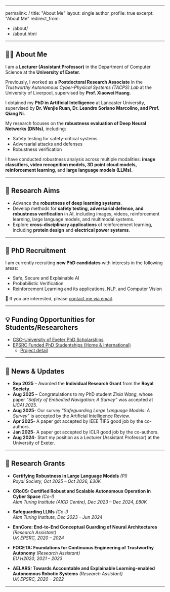 
---
permalink: /
title: "About Me"
layout: single
author_profile: true
excerpt: "About Me"
redirect_from:
  - /about/
  - /about.html
---

## 👨‍🏫 About Me
I am a **Lecturer (Assistant Professor)** in the Department of Computer Science at the **University of Exeter**.  

Previously, I worked as a **Postdoctoral Research Associate** in the *Trustworthy Autonomous Cyber-Physical Systems (TACPS) Lab* at the University of Liverpool, supervised by **Prof. Xiaowei Huang**.  

I obtained my **PhD in Artificial Intelligence** at Lancaster University, supervised by **Dr. Wenjie Ruan, Dr. Leandro Soriano Marcolino, and Prof. Qiang Ni**.  

My research focuses on the **robustness evaluation of Deep Neural Networks (DNNs)**, including:  
- Safety testing for safety-critical systems  
- Adversarial attacks and defenses  
- Robustness verification  

I have conducted robustness analysis across multiple modalities: **image classifiers, video recognition models, 3D point cloud models, reinforcement learning**, and **large language models (LLMs)**.

---

## 🎯 Research Aims
- Advance the **robustness of deep learning systems**.  
- Develop methods for **safety testing, adversarial defense, and robustness verification** in AI, including images, videos, reinforcement learning, large language models, and multimodal systems.  
- Explore **cross-disciplinary applications** of reinforcement learning, including **protein design** and **electrical power systems**.  

---

## 📢 PhD Recruitment
I am currently recruiting **new PhD candidates** with interests in the following areas:  
- Safe, Secure and Explainable AI  
- Probabilistic Verification  
- Reinforcement Learning and its applications, NLP, and Computer Vision  

📧 If you are interested, please [contact me via email](mailto:carolinemu96@yahoo.com).

---

## 💡 Funding Opportunities for Students/Researchers
- [CSC–University of Exeter PhD Scholarships](https://www.exeter.ac.uk/study/pg-research/csc-scholarships/)  
- [EPSRC Funded PhD Studentships (Home & International)](https://www.exeter.ac.uk/study/pg-research/funding/phdfunding/epsrc-dtp-studentships/)  
  - [Project detail](https://www.exeter.ac.uk/v8media/recruitmentsites/documents/Robustness_Evaluation_in_Reinforcement_Learning_(Dr_Rohghui_Mu).pdf)  

---
## 📰 News & Updates
- **Sep 2025** – Awarded the **Individual Research Grant** from the **Royal Society**.  
- **Aug 2025** – Congratulations to my PhD student *Zixia Wang*, whose paper *“Safety of Embodied Navigation: A Survey”* was accepted at *IJCAI 2025*.
- **Aug 2025**- Our survey *"Safeguarding Large Language Models: A Survey"* is accepted by the Artificial Intelligence Review.  
- **Apr 2025**- A paper got accepted by IEEE TIFS good job by the co-authors.
- **Jan 2025**- A paper got accepted by ICLR good job by the co-authors.
- **Aug 2024**- Start my position as a Lecturer (Assistant Professor) at the University of Exeter.
  
---

## 🔬 Research Grants
- **Certifying Robustness in Large Language Models** *(PI)*  
  *Royal Society, Oct 2025 – Oct 2026, £30K*  

- **CRoCS: Certified Robust and Scalable Autonomous Operation in Cyber Space** *(Co-I)*  
  *Alan Turing Institute (AICD Centre), Dec 2023 – Dec 2024, £80K*  

- **Safeguarding LLMs** *(Co-I)*  
  *Alan Turing Institute, Dec 2023 – Jun 2024*  

- **EnnCore: End-to-End Conceptual Guarding of Neural Architectures** *(Research Assistant)*  
  *UK EPSRC, 2020 – 2024*  

- **FOCETA: Foundations for Continuous Engineering of Trustworthy Autonomy** *(Research Assistant)*  
  *EU H2020, 2021 – 2023*  

- **AELARS: Towards Accountable and Explainable Learning-enabled Autonomous Robotic Systems** *(Research Assistant)*  
  *UK EPSRC, 2020 – 2022*  


---





